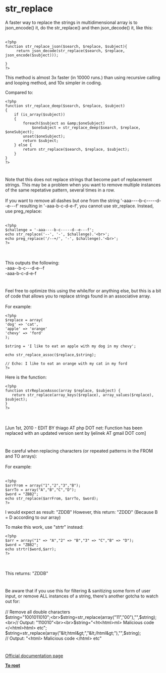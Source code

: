 # str_replace



A faster way to replace the strings in multidimensional array is to json_encode() it, do the str_replace() and then json_decode() it, like this:<br><br>

```
<?php
function str_replace_json($search, $replace, $subject){
     return json_decode(str_replace($search, $replace,  json_encode($subject)));

}
?>
```


This method is almost 3x faster (in 10000 runs.) than using recursive calling and looping method, and 10x simpler in coding.

Compared to:



```
<?php
function str_replace_deep($search, $replace, $subject)
{
    if (is_array($subject))
    {
        foreach($subject as &amp;$oneSubject)
            $oneSubject = str_replace_deep($search, $replace, $oneSubject);
        unset($oneSubject);
        return $subject;
    } else {
        return str_replace($search, $replace, $subject);
    }
}
?>
```
  

#

Note that this does not replace strings that become part of replacement strings. This may be a problem when you want to remove multiple instances of the same repetative pattern, several times in a row.<br><br>If you want to remove all dashes but one from the string &apos;-aaa----b-c-----d--e---f&apos; resulting in &apos;-aaa-b-c-d-e-f&apos;, you cannot use str_replace. Instead, use preg_replace:<br><br>

```
<?php
$challenge = '-aaa----b-c-----d--e---f';
echo str_replace('--', '-', $challenge).'<br>';
echo preg_replace('/--+/', '-', $challenge).'<br>';
?>
```
<br><br>This outputs the following:<br>-aaa--b-c---d-e--f<br>-aaa-b-c-d-e-f  

#

Feel free to optimize this using the while/for or anything else, but this is a bit of code that allows you to replace strings found in an associative array.<br><br>For example:<br>

```
<?php
$replace = array(
'dog' => 'cat',
'apple' => 'orange'
'chevy' => 'ford'
);

$string = 'I like to eat an apple with my dog in my chevy';

echo str_replace_assoc($replace,$string);

// Echo: I like to eat an orange with my cat in my ford
?>
```


Here is the function:



```
<?php
function strReplaceAssoc(array $replace, $subject) {
   return str_replace(array_keys($replace), array_values($replace), $subject);    
}
?>
```
<br><br>[Jun 1st, 2010 - EDIT BY thiago AT php DOT net: Function has been replaced with an updated version sent by ljelinek AT gmail DOT com]  

#

Be careful when replacing characters (or repeated patterns in the FROM and TO arrays):<br><br>For example:<br><br>

```
<?php
$arrFrom = array("1","2","3","B");
$arrTo = array("A","B","C","D");
$word = "ZBB2";
echo str_replace($arrFrom, $arrTo, $word);
?>
```


I would expect as result: "ZDDB"
However, this return: "ZDDD"
(Because B = D according to our array)

To make this work, use "strtr" instead:



```
<?php
$arr = array("1" => "A","2" => "B","3" => "C","B" => "D");
$word = "ZBB2";
echo strtr($word,$arr);
?>
```
<br><br>This returns: "ZDDB"  

#

Be aware that if you use this for filtering &amp; sanitizing some form of user input, or remove ALL instances of a string, there&apos;s another gotcha to watch out for:<br><br>// Remove all double characters<br>$string="1001011010";<br>$string=str_replace(array("11","00"),"",$string);<br>// Output: "110010"<br><br>$string="&lt;ht&lt;html&gt;ml&gt; Malicious code &lt;/&lt;html&gt;html&gt; etc";<br>$string=str_replace(array("&lt;html&gt;","&lt;/html&gt;"),"",$string);<br>// Output: "&lt;html&gt; Malicious code &lt;/html&gt; etc"  

#

[Official documentation page](https://www.php.net/manual/en/function.str-replace.php)

**[To root](/README.md)**